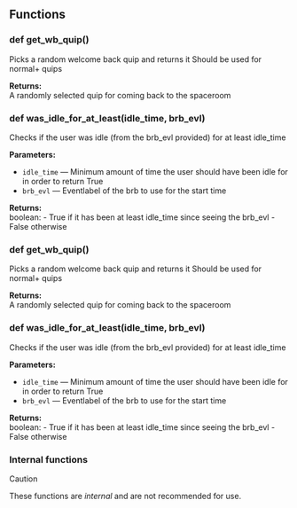 ## Functions

### def get_wb_quip()

Picks a random welcome back quip and returns it Should be used for normal+ quips

**Returns:**<br>
A randomly selected quip for coming back to the spaceroom

### def was_idle_for_at_least(idle_time, brb_evl)

Checks if the user was idle (from the brb_evl provided) for at least idle_time

**Parameters:**
- `idle_time` &mdash; Minimum amount of time the user should have been idle for in order to return True
- `brb_evl` &mdash; Eventlabel of the brb to use for the start time


**Returns:**<br>
boolean: - True if it has been at least idle_time since seeing the brb_evl - False otherwise

### def get_wb_quip()

Picks a random welcome back quip and returns it Should be used for normal+ quips

**Returns:**<br>
A randomly selected quip for coming back to the spaceroom

### def was_idle_for_at_least(idle_time, brb_evl)

Checks if the user was idle (from the brb_evl provided) for at least idle_time

**Parameters:**
- `idle_time` &mdash; Minimum amount of time the user should have been idle for in order to return True
- `brb_evl` &mdash; Eventlabel of the brb to use for the start time


**Returns:**<br>
boolean: - True if it has been at least idle_time since seeing the brb_evl - False otherwise

### Internal functions

> [!CAUTION]
> These functions are *internal* and are not recommended for use.

